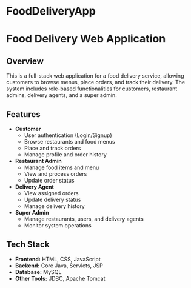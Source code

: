 # FoodDeliveryApp

# Food Delivery Web Application

## Overview
This is a full-stack web application for a food delivery service, allowing customers to browse menus, place orders, and track their delivery. The system includes role-based functionalities for customers, restaurant admins, delivery agents, and a super admin.

## Features
- **Customer**
  - User authentication (Login/Signup)
  - Browse restaurants and food menus
  - Place and track orders
  - Manage profile and order history
- **Restaurant Admin**
  - Manage food items and menu
  - View and process orders
  - Update order status
- **Delivery Agent**
  - View assigned orders
  - Update delivery status
  - Manage delivery history
- **Super Admin**
  - Manage restaurants, users, and delivery agents
  - Monitor system operations

## Tech Stack
- **Frontend:** HTML, CSS, JavaScript
- **Backend:** Core Java, Servlets, JSP
- **Database:** MySQL
- **Other Tools:** JDBC, Apache Tomcat
